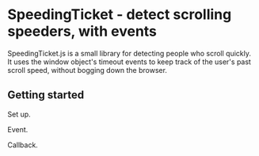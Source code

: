 # SpeedingTicket - detect scrolling speeders, with events

SpeedingTicket.js is a small library for detecting people who scroll quickly. It uses the window object's timeout events to keep track of the user's past scroll speed, without bogging down the browser.

## Getting started

Set up.

Event.

Callback.

#

